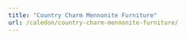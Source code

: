 ```yaml
---
title: "Country Charm Mennonite Furniture"
url: /caledon/country-charm-mennonite-furniture/
---
```


